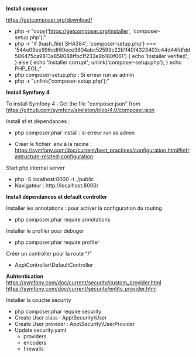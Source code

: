**Install composer**

https://getcomposer.org/download/
- php -r "copy('https://getcomposer.org/installer', 'composer-setup.php');"
- php -r "if (hash_file('SHA384', 'composer-setup.php') === '544e09ee996cdf60ece3804abc52599c22b1f40f4323403c44d44fdfdd586475ca9813a858088ffbc1f233e9b180f061') { echo 'Installer verified'; } else { echo 'Installer corrupt'; unlink('composer-setup.php'); } echo PHP_EOL;"
- php composer-setup.php : Si erreur run as admin
- php -r "unlink('composer-setup.php');"

**Install Symfony 4**

To install Symfony 4 : Get the file "composer.json" from https://github.com/symfony/skeleton/blob/4.0/composer.json

Install sf et dépendances :
- php composer.phar install : si erreur run as admin
 
- Créer le fichier .env à la racine : https://symfony.com/doc/current/best_practices/configuration.html#infrastructure-related-configuration

Start php internal server
- php -S localhost:8000 -t ./public 
- Navigateur : http://localhost:8000/

**Install dépendances et default controller**

Installer les annotations : pour activer la configuration du routing
- php composer.phar require annotations

Installer le profiler pour debuger
- php composer.phar require profiler

Créer un controller pour la route "/"
- App\Controller\DefaultController


**Auhtentication**
https://symfony.com/doc/current/security/custom_provider.html
https://symfony.com/doc/current/security/entity_provider.html

Installer la couche security
- php composer.phar require security
- Create User class : App\Security\User
- Create User provider : App\Security\UserProvider
- Update security.yaml
    - providers
    - encoders
    - firewalls
    
    
